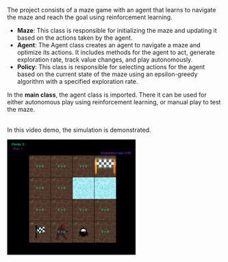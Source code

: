 The project consists of a maze game with an agent that learns to navigate the maze and reach the goal using reinforcement learning.

- **Maze**: This class is responsible for initializing the maze and updating it based on the actions taken by the agent.
- **Agent**: The Agent class creates an agent to navigate a maze and optimize its actions. It includes methods for the agent to act, generate exploration rate, track value changes, and play autonomously.
- **Policy**: This class is responsible for selecting actions for the agent based on the current state of the maze using an epsilon-greedy algorithm with a specified exploration rate.

In the **main class**, the agent class is imported. There it can be used for either autonomous play using reinforcement learning, or manual play to test the maze.

<br>
In this video demo, the simulation is demonstrated.

<a href="https://github.com/ayoub-z/Maze-solver/blob/master/Maze%20simulation.mp4"><img src="https://github.com/ayoub-z/Maze-solver/blob/master/images/demo_image.png" alt="alt text" width="300"/></a>
